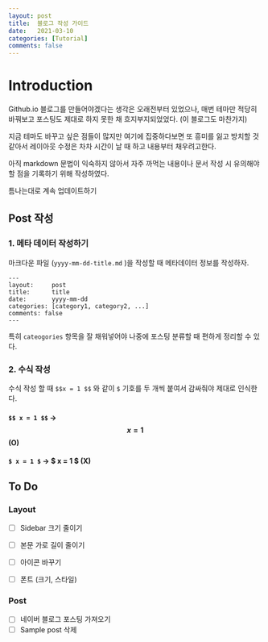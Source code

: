 ```yaml
---
layout: post
title:  블로그 작성 가이드
date:   2021-03-10
categories: [Tutorial]
comments: false
---
```




# Introduction

Github.io 블로그를 만들어야겠다는 생각은 오래전부터 있었으나, 매번 테마만 적당히 바꿔보고 포스팅도 제대로 하지 못한 채 흐지부지되었었다. (이 블로그도 마찬가지)

지금 테마도 바꾸고 싶은 점들이 많지만 여기에 집중하다보면 또 흥미를 잃고 방치할 것 같아서 레이아웃 수정은 차차 시간이 날 때 하고 내용부터 채우려고한다.

아직 markdown 문법이 익숙하지 않아서 자주 까먹는 내용이나 문서 작성 시 유의해야할 점을 기록하기 위해 작성하였다.



틈나는대로 계속 업데이트하기



## Post 작성

### 1. 메타 데이터 작성하기

마크다운 파일 (`yyyy-mm-dd-title.md` )을 작성할 때 메타데이터 정보를 작성하자.

```
---
layout:		post
title:		title
date:		yyyy-mm-dd
categories:	[category1, category2, ...]
comments: false
---
```

특히 `cateogories` 항목을 잘 채워넣어야 나중에 포스팅 분류할 때 편하게 정리할 수 있다.



### 2. 수식 작성

수식 작성 할 때 `$$x = 1 $$` 와 같이 `$` 기호를 두 개씩 붙여서 감싸줘야 제대로 인식한다.

#### `$$ x = 1 $$` &rarr; $$ x = 1 $$ (O)

#### `$ x = 1 $` &rarr; $ x = 1 $ (X) 



## To Do

### Layout

- [ ] Sidebar 크기 줄이기
- [ ] 본문 가로 길이 줄이기
- [ ] 아이콘 바꾸기
- [ ] 폰트 (크기, 스타일)



### Post

- [ ] 네이버 블로그 포스팅 가져오기
- [ ] Sample post 삭제